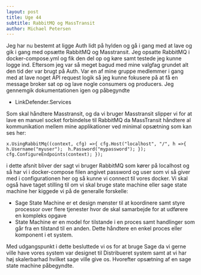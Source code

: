 ```yaml
---
layout: post
title: Uge 44
subtitle: RabbitMQ og MassTransit
author: Michael Petersen
---
```

Jeg har nu bestemt at ligge Auth lidt på hylden og gå i gang med at lave og gik i gang med opsætte RabbitMQ
og Masstransit. Jeg opsatte RabbitMQ i docker-compose.yml og fik den del op og køre samt testede jeg kunne
logge ind. Eftersom jeg var så meget bagud med mine valgfag grundet alt den tid der var brugt på Auth. 
Var en af mine gruppe medlemmer i gang med at lave noget API request logik så jeg kunne fokusere på
at få en message broker sat op og lave nogle consumers og producers. Jeg gennemgik dokumentationen igen
og påbegyndte
- LinkDefender.Services

Som skal håndtere Masstransit, og da vi bruger Masstransit slipper vi for at lave en manuel socket forbindelse
til RabbitMQ da MassTransit håndtere al kommunikation mellem mine applikationer ved minimal opsætning som kan ses her:

`x.UsingRabbitMq((context, cfg) =>{ cfg.Host("localhost", "/", h =>{ h.Username("myuser"); 
h.Password("mypassword"); }); cfg.ConfigureEndpoints(context);
            });`

i dette afsnit bliver der sagt vi bruger RabbitMQ som kører på localhost og så har vi i docker-compose filen angivet
password og user som vi så giver med i configurationen her og så kunne vi connect til vores docker.
Vi skal også have taget stilling til om vi skal bruge state machine eller sage state machine her kiggede vi på de 
generalle forskelle:
- Sage State Machine er et design mønster til at koordinere samt styre processor over flere tjenester hvor de skal samarbejde 
for at udførere en kompleks opgave
- State Machine er en model for tilstande i en proces samt handlinger som går fra en tilstand til en anden. 
Dette håndtere en enkel proces eller komponent i et system.

Med udgangspunkt i dette besluttede vi os for at bruge Sage da vi gerne ville have vores system var designet 
til Distribueret system samt at vi har høj skalerbarhad hvilket sage ville give os. Hvorefter opsætning af en 
sage state machine påbegyndte.
